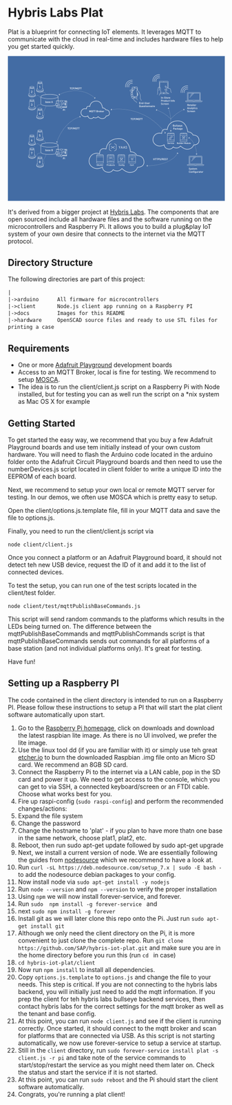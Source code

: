 # Hybris Labs Plat
Plat is a blueprint for connecting IoT elements. It leverages MQTT to communicate with the cloud in real-time and includes hardware files to help you get started quickly.

![Bullseye Architecture](./docs/plat_bullseye_architecture.png)

It's derived from a bigger project at [Hybris Labs](http://labs.hybris.com/tag/bullseye/). The components that are open sourced include all hardware files and the software running on the microcontrollers and Raspberry Pi. It allows you to build a plug&play IoT system of your own desire that connects to the internet via the MQTT protocol.

## Directory Structure
The following directories are part of this project:

	|
	|->arduino		All firmware for microcontrollers	
	|->client		Node.js client app running on a Raspberry PI
	|->docs			Images for this README
	|->hardware		OpenSCAD source files and ready to use STL files for printing a case
	
## Requirements
- One or more [Adafruit Playground](https://www.adafruit.com/products/3000) development boards
- Access to an MQTT Broker, local is fine for testing. We recommend to setup [MOSCA](https://github.com/mcollina/mosca).
- The idea is to run the client/client.js script on a Raspberry Pi with Node installed, but for testing you can as well run the script on a *nix system as Mac OS X for example
	
## Getting Started

To get started the easy way, we recommend that you buy a few Adafruit Playground boards and use tem initially instead of your own custom hardware. You will need to flash the Arduino code located in the arduino folder onto the Adafruit Circuit Playground boards and then need to use the numberDevices.js script located in client folder to write a unique ID into the EEPROM of each board.

Next, we recommend to setup your own local or remote MQTT server for testing. In our demos, we often use MOSCA which is pretty easy to setup. 

Open the client/options.js.template file, fill in your MQTT data and save the file to options.js.

Finally, you need to run the client/client.js script via 
	
	node client/client.js
	
Once you connect a platform or an Adafruit Playground board, it should not detect teh new USB device, request the ID of it and add it to the list of connected devices.

To test the setup, you can run one of the test scripts located in the client/test folder. 

	node client/test/mqttPublishBaseCommands.js 
	
This script will send random commands to the platforms which results in the LEDs being turned on. The difference between the mqttPublishBaseCommands and mqttPublishCommands script is that mqttPublishBaseCommands sends out commands for all platforms of a base station (and not individual platforms only). It's great for testing.

Have fun!


## Setting up a Raspberry PI 
The code contained in the client directory is intended to run on a Raspberry PI. Please follow these instructions to setup a PI that will start the plat client software automatically upon start.

1. Go to the [Raspberry Pi homepage](https://www.raspberrypi.org/downloads/raspbian/), click on downloads and download the latest raspbian lite image. As there is no UI involved, we prefer the lite image.
2. Use the linux tool dd (if you are familiar with it) or simply use teh great [etcher.io](https://etcher.io/) to burn the downloaded Raspbian .img file onto an Micro SD card. We recommend an 8GB SD card.
3. Connect the Raspberry Pi to the internet via a LAN cable, pop in the SD card and power it up. We need to get access to the console, which you can get to via SSH, a connected keyboard/screen or an FTDI cable. Choose what works best for you. 
4. Fire up raspi-config (`sudo raspi-config`) and perform the recommended changes/actions:
  1. Expand the file system
  2. Change the password
  3. Change the hostname to 'plat' - if you plan to have more thatn one base in the same network, choose plat1, plat2, etc.
5. Reboot, then run sudo apt-get update followed by sudo apt-get upgrade
6. Next, we install a current version of node. We are essentially following the guides from [nodesource](https://github.com/nodesource/distributions) which we recommend to have a look at.
  1. Run `curl -sL https://deb.nodesource.com/setup_7.x | sudo -E bash -` to add the nodesource debian packages to your config. 
  2. Now install node via `sudo apt-get install -y nodejs`
  3. Run `node --version` and `npm --version` to verify the proper installation
7. Using `npm` we will now install forever-service, and forever.
  1. Run `sudo  npm install -g forever-service ` and
  2. next `sudo npm install -g forever`
8. Install git as we will later clone this repo onto the Pi. Just run `sudo apt-get install git`
9. Although we only need the client directory on the Pi, it is more convenient to just clone the complete repo. Run `git clone https://github.com/SAP/hybris-iot-plat.git` and make sure you are in the home directory before you run this (run `cd ` in case)
10. `cd hybris-iot-plat/client`
11. Now run `npm install` to install all dependencies.
12. Copy `options.js.template` to `options.js` and change the file to your needs. This step is critical. If you are not connecting to the hybris labs backend, you will initially just need to add the mqtt information. If you prep the client for teh hybris labs bullseye backend services, then contact hybris labs for the correct settings for the mqtt broker as well as the tenant and base config.
13. At this point, you can run `node client.js` and see if the client is running correctly. Once started, it should connect to the mqtt broker and scan for platforms that are connected via USB. As this script is not starting automatically, we now use forever-service to setup a service at startup.
14. Still in the `client` directory, run `sudo forever-service install plat -s client.js -r pi` and take note of the service commands to start/stop/restart the service as you might need them later on. Check the status and start the service if it is not started.
15. At this point, you can run `sudo reboot` and the Pi should start the client software automatically.
16. Congrats, you're running a plat client!
